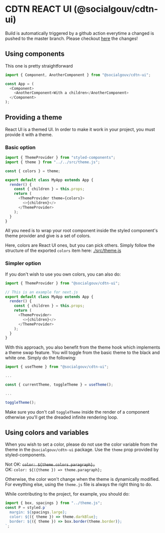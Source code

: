 # CDTN REACT UI (@socialgouv/cdtn-ui)

Build is automatically triggered by a github action everytime a changed is pushed to the master branch. Please checkout [here](https://socialgouv.github.io/code-du-travail-numerique/) the changes!

## Using components

This one is pretty straightforward

```js
import { Component, AnotherComponent } from "@socialgouv/cdtn-ui";

const App = (
  <Component>
    <AnotherComponent>With a children</AnotherComponent>
  </Component>
);
```

## Providing a theme

React UI is a themed UI. In order to make it work in your project, you must provide it with a theme.

### Basic option

```js
import { ThemeProvider } from "styled-components";
import { theme } from "../../src/theme.js";

const { colors } = theme;

export default class MyApp extends App {
  render() {
    const { children } = this.props;
    return (
      <ThemeProvider theme={colors}>
        <>{children}</>
      </ThemeProvider>
    );
  }
}
```

All you need is to wrap your root component inside the styled component's theme provider and give is a set of colors.

Here, colors are React UI ones, but you can pick others. Simply follow the structure of the exported `colors` item here: [./src/theme.js](https://github.com/SocialGouv/code-du-travail-numerique/blob/master/packages/react-ui/src/theme.js)

### Simpler option

If you don't wish to use you own colors, you can also do:

```js
import { ThemeProvider } from "@socialgouv/cdtn-ui";

// This is an example for next.js
export default class MyApp extends App {
  render() {
    const { children } = this.props;
    return (
      <ThemeProvider>
        <>{children}</>
      </ThemeProvider>
    );
  }
}
```

With this approach, you also benefit from the theme hook which implements a theme swap feature. You will toggle from the basic theme to the black and white one. Simply do the following:

```js
import { useTheme } from "@socialgouv/cdtn-ui";

...

const { currentTheme, toggleTheme } = useTheme();

...

toggleTheme();
```

Make sure you don't call `toggleTheme` inside the render of a component otherwise you'll get the dreaded infinite rendering loop.

## Using colors and variables

When you wish to set a color, please do not use the color variable from the theme in the `@socialgouv/cdtn-ui` package.
Use the `theme` prop provided by styled-components.

Not OK: ~~`color: ${theme.colors.paragraph};`~~<br />
OK: `color: ${({theme }) => theme.paragraph};`

Otherwise, the color won't change when the theme is dynamically modified. For eveything else, using the `theme.js` file is always the right thing to do.

While contributing to the project, for example, you should do:

```js
import { box, spacings } from "../theme.js";
const P = styled.p`
  margin: ${spacings.large};
  color: ${({ theme }) => theme.darkBlue};
  border: ${({ theme }) => box.border(theme.border)};
`;
```
